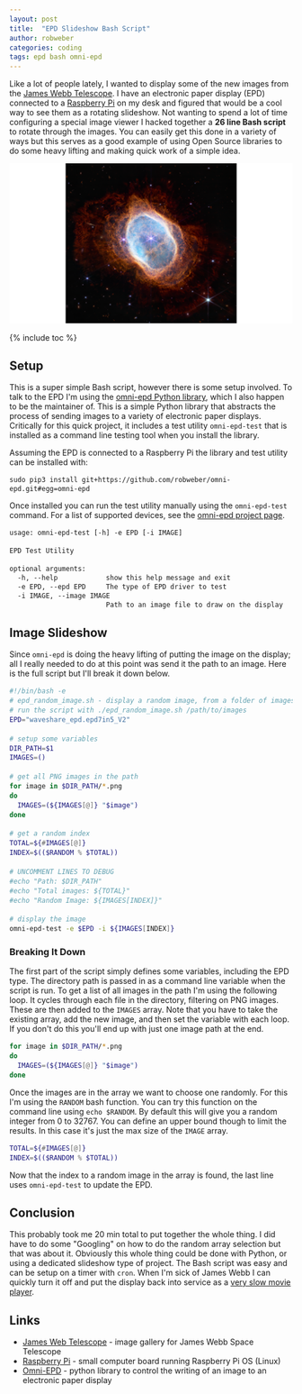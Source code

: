 ```yaml
---
layout: post
title:  "EPD Slideshow Bash Script"
author: robweber
categories: coding
tags: epd bash omni-epd
---
```


Like a lot of people lately, I wanted to display some of the new images from the [James Webb Telescope][james-web-homepage]. I have an electronic paper display (EPD) connected to a [Raspberry Pi][raspberry-pi-homepage] on my desk and figured that would be a cool way to see them as a rotating slideshow. Not wanting to spend a lot of time configuring a special image viewer I hacked together a __26 line Bash script__ to rotate through the images. You can easily get this done in a variety of ways but this serves as a good example of using Open Source libraries to do some heavy lifting and making quick work of a simple idea.

![James Webb - Southern Ring Nebula](/images/2022-08/southern_ring_nebula.png)

<!--more-->

{% include toc %}

## Setup

This is a super simple Bash script, however there is some setup involved. To talk to the EPD I'm using the [omni-epd Python library][omni-epd], which I also happen to be the maintainer of. This is a simple Python library that abstracts the process of sending images to a variety of electronic paper displays. Critically for this quick project, it includes a test utility `omni-epd-test` that is installed as a command line testing tool when you install the library.

Assuming the EPD is connected to a Raspberry Pi the library and test utility can be installed with:

```
sudo pip3 install git+https://github.com/robweber/omni-epd.git#egg=omni-epd
```

Once installed you can run the test utility manually using the `omni-epd-test` command. For a list of supported devices, see the [omni-epd project page](https://github.com/robweber/omni-epd#displays-implemented).

```
usage: omni-epd-test [-h] -e EPD [-i IMAGE]

EPD Test Utility

optional arguments:
  -h, --help            show this help message and exit
  -e EPD, --epd EPD     The type of EPD driver to test
  -i IMAGE, --image IMAGE
                        Path to an image file to draw on the display
```

## Image Slideshow

Since `omni-epd` is doing the heavy lifting of putting the image on the display; all I really needed to do at this point was send it the path to an image.  Here is the full script but I'll break it down below.

```bash
#!/bin/bash -e
# epd_random_image.sh - display a random image, from a folder of images, on an EPD
# run the script with ./epd_random_image.sh /path/to/images
EPD="waveshare_epd.epd7in5_V2"

# setup some variables
DIR_PATH=$1
IMAGES=()

# get all PNG images in the path
for image in $DIR_PATH/*.png
do
  IMAGES=(${IMAGES[@]} "$image")
done

# get a random index
TOTAL=${#IMAGES[@]}
INDEX=$(($RANDOM % $TOTAL))

# UNCOMMENT LINES TO DEBUG
#echo "Path: $DIR_PATH"
#echo "Total images: ${TOTAL}"
#echo "Random Image: ${IMAGES[INDEX]}"

# display the image
omni-epd-test -e $EPD -i ${IMAGES[INDEX]}
```

### Breaking It Down

The first part of the script simply defines some variables, including the EPD type. The directory path is passed in as a command line variable when the script is run. To get a list of all images in the path I'm using the following loop. It cycles through each file in the directory, filtering on PNG images. These are then added to the `IMAGES` array. Note that you have to take the existing array, add the new image, and then set the variable with each loop. If you don't do this you'll end up with just one image path at the end.

```bash
for image in $DIR_PATH/*.png
do
  IMAGES=(${IMAGES[@]} "$image")
done
```

Once the images are in the array we want to choose one randomly. For this I'm using the `RANDOM` bash function. You can try this function on the command line using `echo $RANDOM`. By default this will give you a random integer from 0 to 32767. You can define an upper bound though to limit the results. In this case it's just the max size of the `IMAGE` array.

```bash
TOTAL=${#IMAGES[@]}
INDEX=$(($RANDOM % $TOTAL))
```

Now that the index to a random image in the array is found, the last line uses `omni-epd-test` to update the EPD.

## Conclusion

This probably took me 20 min total to put together the whole thing. I did have to do some "Googling" on how to do the random array selection but that was about it. Obviously this whole thing could be done with Python, or using a dedicated slideshow type of project. The Bash script was easy and can be setup on a timer with `cron`. When I'm sick of James Webb I can quickly turn it off and put the display back into service as a [very slow movie player](https://www.google.com/search?q=very+slow+movie+player).

## Links

* [James Web Telescope][james-web-homepage] - image gallery for James Webb Space Telescope
* [Raspberry Pi][raspberry-pi-homepage] - small computer board running Raspberry Pi OS (Linux)
* [Omni-EPD][omni-epd] - python library to control the writing of an image to an electronic paper display

[james-web-homepage]: https://webbtelescope.org/news/first-images/gallery
[raspberry-pi-homepage]: https://www.raspberrypi.com/
[omni-epd]: https://github.com/robweber/omni-epd
